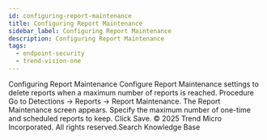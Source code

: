 ```yaml
---
id: configuring-report-maintenance
title: Configuring Report Maintenance
sidebar_label: Configuring Report Maintenance
description: Configuring Report Maintenance
tags:
  - endpoint-security
  - trend-vision-one
---
```


 Configuring Report Maintenance Configure Report Maintenance settings to delete reports when a maximum number of reports is reached. Procedure Go to Detections → Reports → Report Maintenance. The Report Maintenance screen appears. Specify the maximum number of one-time and scheduled reports to keep. Click Save. © 2025 Trend Micro Incorporated. All rights reserved.Search Knowledge Base